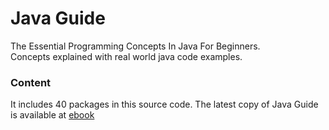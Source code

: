 
# Java Guide
The Essential Programming Concepts In Java For Beginners. <br>
Concepts explained with real world java code examples.

### Content
It includes 40 packages in this source code.
The latest copy of Java Guide is available at <a href="https://uxlabspk.github.io/ebook/">ebook</a>

